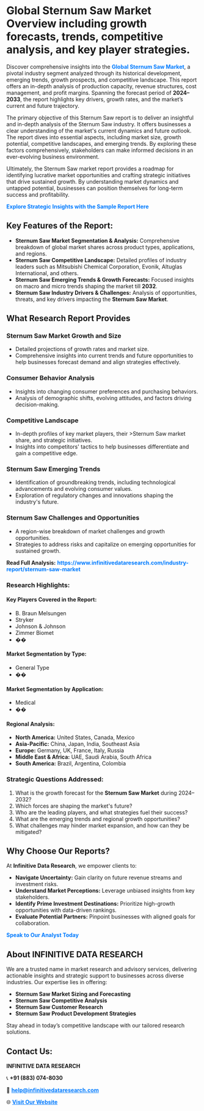 <h1>Global Sternum Saw Market Overview including growth forecasts, trends, competitive analysis, and key player strategies.</h1>
<p>
Discover comprehensive insights into the 
<a href="https://www.infinitivedataresearch.com/industry-report/sternum-saw-market" rel="dofollow" style="color: #007BFF; text-decoration: none;"><strong>Global Sternum Saw Market</strong></a>, a pivotal industry segment analyzed through its historical development, emerging trends, growth prospects, and competitive landscape. This report offers an in-depth analysis of production capacity, revenue structures, cost management, and profit margins. Spanning the forecast period of <strong>2024–2033</strong>, the report highlights key drivers, growth rates, and the market’s current and future trajectory.
</p>
<p>
The primary objective of this Sternum Saw report is to deliver an insightful and in-depth analysis of the Sternum Saw industry. It offers businesses a clear understanding of the market's current dynamics and future outlook. The report dives into essential aspects, including market size, growth potential, competitive landscapes, and emerging trends. By exploring these factors comprehensively, stakeholders can make informed decisions in an ever-evolving business environment.
</p>
<p>
Ultimately, the Sternum Saw market report provides a roadmap for identifying lucrative market opportunities and crafting strategic initiatives that drive sustained growth. By understanding market dynamics and untapped potential, businesses can position themselves for long-term success and profitability.
</p>
<p>
<a href="https://www.infinitivedataresearch.com/request-sample/reportId=108672" style="color: #007BFF; text-decoration: none;"><strong>Explore Strategic Insights with the Sample Report Here</strong></a>
</p>

<h2>Key Features of the Report:</h2>
<ul>
<li><strong>Sternum Saw Market Segmentation & Analysis:</strong> Comprehensive breakdown of global market shares across product types, applications, and regions.</li>
<li><strong>Sternum Saw Competitive Landscape:</strong> Detailed profiles of industry leaders such as Mitsubishi Chemical Corporation, Evonik, Altuglas International, and others.</li>
<li><strong>Sternum Saw Emerging Trends & Growth Forecasts:</strong> Focused insights on macro and micro trends shaping the market till <strong>2032</strong>.</li>
<li><strong>Sternum Saw Industry Drivers & Challenges:</strong> Analysis of opportunities, threats, and key drivers impacting the <strong>Sternum Saw Market</strong>.</li>
</ul>

<h2>What Research Report Provides</h2>
<h3>Sternum Saw Market Growth and Size</h3>
<ul>
<li>Detailed projections of growth rates and market size.</li>
<li>Comprehensive insights into current trends and future opportunities to help businesses forecast demand and align strategies effectively.</li>
</ul>

<h3>Consumer Behavior Analysis</h3>
<ul>
<li>Insights into changing consumer preferences and purchasing behaviors.</li>
<li>Analysis of demographic shifts, evolving attitudes, and factors driving decision-making.</li>
</ul>

<h3>Competitive Landscape</h3>
<ul>
<li>In-depth profiles of key market players, their >Sternum Saw market share, and strategic initiatives.</li>
<li>Insights into competitors' tactics to help businesses differentiate and gain a competitive edge.</li>
</ul>

<h3>Sternum Saw Emerging Trends</h3>
<ul>
<li>Identification of groundbreaking trends, including technological advancements and evolving consumer values.</li>
<li>Exploration of regulatory changes and innovations shaping the industry's future.</li>
</ul>

<h3>Sternum Saw Challenges and Opportunities</h3>
<ul>
<li>A region-wise breakdown of market challenges and growth opportunities.</li>
<li>Strategies to address risks and capitalize on emerging opportunities for sustained growth.</li>
</ul>
<p><strong>Read Full Analysis:</strong> <a href="https://www.infinitivedataresearch.com/industry-report/sternum-saw-market" rel="dofollow" style="color: #007BFF; text-decoration: none;"><strong>https://www.infinitivedataresearch.com/industry-report/sternum-saw-market</strong></a></p>
<h3>Research Highlights:</h3>
<h4>Key Players Covered in the Report:</h4>
<ul><li>B. Braun Melsungen</li><li>Stryker</li><li>Johnson &amp; Johnson</li><li>Zimmer Biomet</li><li>��</li></ul>
<h4>Market Segmentation by Type:</h4>
<ul><li>General Type</li><li>��</li></ul>
<h4>Market Segmentation by Application:</h4>
<ul><li>Medical</li><li>��</li></ul>

<h4>Regional Analysis:</h4>
<ul>
<li><strong>North America:</strong> United States, Canada, Mexico</li>
<li><strong>Asia-Pacific:</strong> China, Japan, India, Southeast Asia</li>
<li><strong>Europe:</strong> Germany, UK, France, Italy, Russia</li>
<li><strong>Middle East & Africa:</strong> UAE, Saudi Arabia, South Africa</li>
<li><strong>South America:</strong> Brazil, Argentina, Colombia</li>
</ul>

<h3>Strategic Questions Addressed:</h3>
<ol>
<li>What is the growth forecast for the <strong>Sternum Saw Market</strong> during 2024–2032?</li>
<li>Which forces are shaping the market's future?</li>
<li>Who are the leading players, and what strategies fuel their success?</li>
<li>What are the emerging trends and regional growth opportunities?</li>
<li>What challenges may hinder market expansion, and how can they be mitigated?</li>
</ol>

<h2>Why Choose Our Reports?</h2>
<p>At <strong>Infinitive Data Research</strong>, we empower clients to:</p>
<ul>
<li><strong>Navigate Uncertainty:</strong> Gain clarity on future revenue streams and investment risks.</li>
<li><strong>Understand Market Perceptions:</strong> Leverage unbiased insights from key stakeholders.</li>
<li><strong>Identify Prime Investment Destinations:</strong> Prioritize high-growth opportunities with data-driven rankings.</li>
<li><strong>Evaluate Potential Partners:</strong> Pinpoint businesses with aligned goals for collaboration.</li>
</ul>
<p><a href="https://www.infinitivedataresearch.com/industry-report/sternum-saw-market" rel="dofollow" style="color: #007BFF; text-decoration: none;"><strong>Speak to Our Analyst Today</strong></a></p>

<h2>About INFINITIVE DATA RESEARCH</h2>
<p>We are a trusted name in market research and advisory services, delivering actionable insights and strategic support to businesses across diverse industries. Our expertise lies in offering:</p>
<ul>
<li><strong>Sternum Saw Market Sizing and Forecasting</strong></li>
<li><strong>Sternum Saw Competitive Analysis</strong></li>
<li><strong>Sternum Saw Customer Research</strong></li>
<li><strong>Sternum Saw Product Development Strategies</strong></li>
</ul>
<p>Stay ahead in today’s competitive landscape with our tailored research solutions.</p>

<h2>Contact Us:</h2>
<p><strong>INFINITIVE DATA RESEARCH</strong></p>
<p>📞 <strong>+91 (883) 074-8030</strong></p>
<p>📧 <strong><a href="mailto:help@infinitivedataresearch.com" style="color: #007BFF;">help@infinitivedataresearch.com</a></strong></p>
<p>🌐 <strong><a href="https://www.infinitivedataresearch.com" rel="dofollow" style="color: #007BFF;">Visit Our Website</a></strong></p>